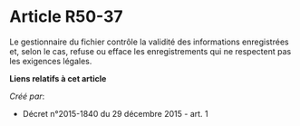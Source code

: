 # Article R50-37

Le gestionnaire du fichier contrôle la validité des informations enregistrées et, selon le cas, refuse ou efface les
enregistrements qui ne respectent pas les exigences légales.

**Liens relatifs à cet article**

_Créé par_:

  - Décret n°2015-1840 du 29 décembre 2015 - art. 1

